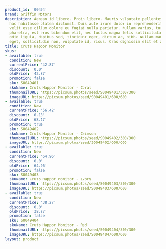 ```yaml
---
product_id: '00494'
brand: Griffin Motors
description: Aenean id libero. Proin libero. Mauris vulputate pellentesque leo. In
  hac habitasse platea dictumst. Duis aute irure dolor in reprehenderit in voluptate
  velit esse cillum dolore eu fugiat nulla pariatur. Nullam varius, turpis et commodo
  pharetra, est eros bibendum elit, nec luctus magna felis sollicitudin mauris. Praesent
  odio ligula, dapibus sed, tincidunt eget, dictum ac, nibh. Nullam mauris orci, porttitor
  eget, sollicitudin non, vulputate id, risus. Cras dignissim elit et augue.
title: Cruts Happor Monitor
skus:
- available: true
  condition: New
  currentPrice: '42.87'
  discount: '0.0'
  oldPrice: '42.87'
  promotion: false
  sku: S0049401
  skuName: Cruts Happor Monitor - Coral
  thumbnailURL: https://picsum.photos/seed/S0049401/300/300
  imageURL: https://picsum.photos/seed/S0049401/600/600
- available: true
  condition: New
  currentPrice: '56.42'
  discount: '0.18'
  oldPrice: '68.47'
  promotion: true
  sku: S0049402
  skuName: Cruts Happor Monitor - Crimson
  thumbnailURL: https://picsum.photos/seed/S0049402/300/300
  imageURL: https://picsum.photos/seed/S0049402/600/600
- available: true
  condition: New
  currentPrice: '64.96'
  discount: '0.0'
  oldPrice: '64.96'
  promotion: false
  sku: S0049403
  skuName: Cruts Happor Monitor - Ivory
  thumbnailURL: https://picsum.photos/seed/S0049403/300/300
  imageURL: https://picsum.photos/seed/S0049403/600/600
- available: true
  condition: New
  currentPrice: '38.27'
  discount: '0.0'
  oldPrice: '38.27'
  promotion: false
  sku: S0049404
  skuName: Cruts Happor Monitor - Red
  thumbnailURL: https://picsum.photos/seed/S0049404/300/300
  imageURL: https://picsum.photos/seed/S0049404/600/600
layout: product
---
```

